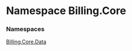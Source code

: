 # <a id="Billing_Core"></a> Namespace Billing.Core

### Namespaces

 [Billing.Core.Data](Billing.Core.Data.md)

